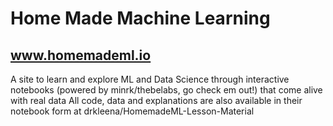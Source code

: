 # Home Made Machine Learning 
## www.homemademl.io 
A site to learn and explore ML and Data Science through interactive notebooks (powered by minrk/thebelabs, go check em out!) that come alive with real data
All code, data and explanations are also available in their notebook form at drkleena/HomemadeML-Lesson-Material

